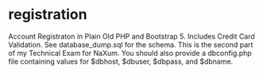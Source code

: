 # registration

Account Registraton in Plain Old PHP and Bootstrap 5. Includes Credit Card Validation. See database_dump.sql for the schema. This is the second part of my Technical Exam for NaXum. You should also provide a dbconfig.php file containing values for $dbhost, $dbuser, $dbpass, and $dbname. 
